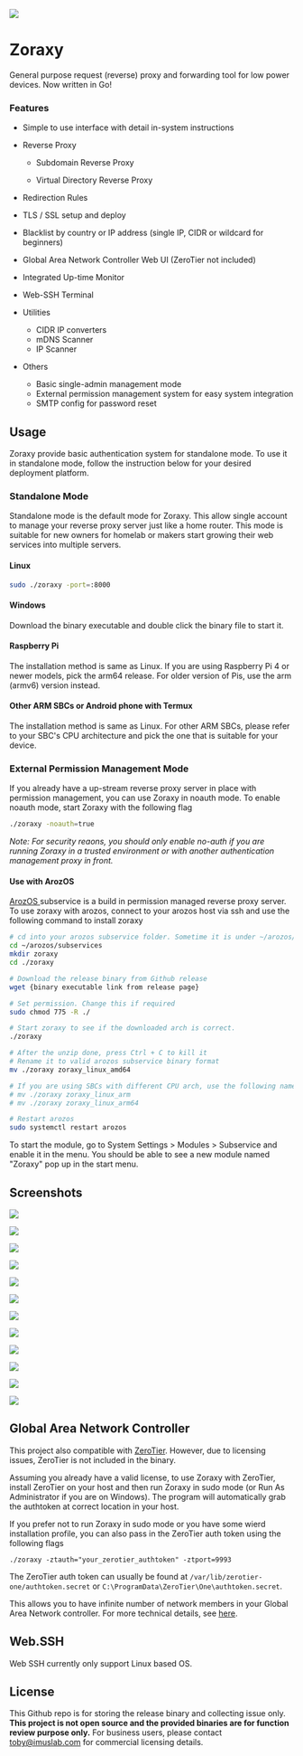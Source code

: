 ![](./img/title.png)

# Zoraxy

General purpose request (reverse) proxy and forwarding tool for low power devices. Now written in Go!

### Features

- Simple to use interface with detail in-system instructions
- Reverse Proxy
  
  - Subdomain Reverse Proxy
  
  - Virtual Directory Reverse Proxy
- Redirection Rules
- TLS / SSL setup and deploy
- Blacklist by country or IP address (single IP, CIDR or wildcard for beginners)
- Global Area Network Controller Web UI (ZeroTier not included)
- Integrated Up-time Monitor
- Web-SSH Terminal
- Utilities
  
  - CIDR IP converters
  - mDNS Scanner
  - IP Scanner
- Others
  - Basic single-admin management mode
  - External permission management system for easy system integration
  - SMTP config for password reset
  

## Usage

Zoraxy provide basic authentication system for standalone mode. To use it in standalone mode, follow the instruction below for your desired deployment platform.

### Standalone Mode

Standalone mode is the default mode for Zoraxy. This allow single account to manage your reverse proxy server just like a home router. This mode is suitable for new owners for homelab or makers start growing their web services into multiple servers.

#### Linux

```bash
sudo ./zoraxy -port=:8000
```

#### Windows

Download the binary executable and double click the binary file to start it.

#### Raspberry Pi

The installation method is same as Linux. If you are using Raspberry Pi 4 or newer models, pick the arm64 release. For older version of Pis, use the arm (armv6) version instead.

#### Other ARM SBCs or Android phone with Termux

The installation method is same as Linux. For other ARM SBCs, please refer to your SBC's CPU architecture and pick the one that is suitable for your device. 

### External Permission Management Mode

If you already have a up-stream reverse proxy server in place with permission management, you can use Zoraxy in noauth mode. To enable noauth mode, start Zoraxy with the following flag

```bash
./zoraxy -noauth=true
```

*Note: For security reaons, you should only enable no-auth if you are running Zoraxy in a trusted environment or with another authentication management proxy in front.*

#### Use with ArozOS

[ArozOS ](https://arozos.com)subservice is a build in permission managed reverse proxy server. To use zoraxy with arozos, connect to your arozos host via ssh and use the following command to install zoraxy

```bash
# cd into your arozos subservice folder. Sometime it is under ~/arozos/src/subservice
cd ~/arozos/subservices
mkdir zoraxy
cd ./zoraxy

# Download the release binary from Github release
wget {binary executable link from release page}

# Set permission. Change this if required
sudo chmod 775 -R ./

# Start zoraxy to see if the downloaded arch is correct.
./zoraxy

# After the unzip done, press Ctrl + C to kill it
# Rename it to valid arozos subservice binary format
mv ./zoraxy zoraxy_linux_amd64

# If you are using SBCs with different CPU arch, use the following names
# mv ./zoraxy zoraxy_linux_arm
# mv ./zoraxy zoraxy_linux_arm64

# Restart arozos
sudo systemctl restart arozos
```

To start the module, go to System Settings > Modules > Subservice and enable it in the menu. You should be able to see a new module named "Zoraxy" pop up in the start menu.

## Screenshots

![](img/screenshots/0_1.png)

![](img/screenshots/0_2.png)

![](img/screenshots/1.png)

![](img/screenshots/2.png)

![](img/screenshots/3.png)

![](img/screenshots/4.png)

![](img/screenshots/5.png)

![](img/screenshots/7.png)

![](img/screenshots/8.png)

![](img/screenshots/9.png)

![](img/screenshots/10_1.png)

![](img/screenshots/10_2.png)

## Global Area Network Controller

This project also compatible with [ZeroTier](https://www.zerotier.com/). However, due to licensing issues, ZeroTier is not included in the binary. 

Assuming you already have a valid license, to use Zoraxy with ZeroTier, install ZeroTier on your host and then run Zoraxy in sudo mode (or Run As Administrator if you are on Windows). The program will automatically grab the authtoken at correct location in your host.

If you prefer not to run Zoraxy in sudo mode or you have some wierd installation profile, you can also pass in the ZeroTier auth token using the following flags

```
./zoraxy -ztauth="your_zerotier_authtoken" -ztport=9993
```

The ZeroTier auth token can usually be found at ```/var/lib/zerotier-one/authtoken.secret``` or ```C:\ProgramData\ZeroTier\One\authtoken.secret```. 

This allows you to have infinite number of network members in your Global Area Network controller. For more technical details, see [here](https://docs.zerotier.com/self-hosting/network-controllers/).

## Web.SSH

Web SSH currently only support Linux based OS.

## License

This Github repo is for storing the release binary and collecting issue only. **This project is not open source and the provided binaries are for function review purpose only.** For business users, please contact toby@imuslab.com for commercial licensing details.
